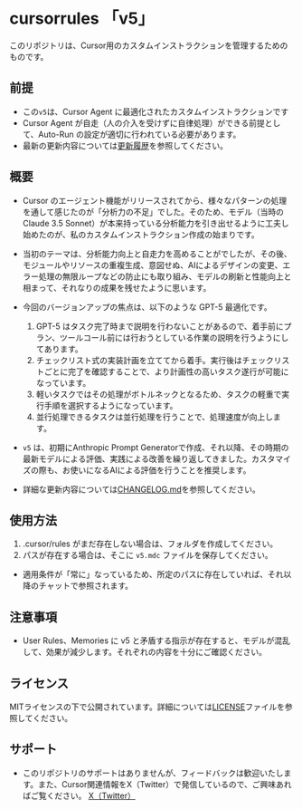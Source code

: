 # cursorrules 「v5」

このリポジトリは、Cursor用のカスタムインストラクションを管理するためのものです。

## 前提

- この`v5`は、Cursor Agent に最適化されたカスタムインストラクションです
- Cursor Agent が自走（人の介入を受けずに自律処理）ができる前提として、Auto-Run の設定が適切に行われている必要があります。
- 最新の更新内容については[更新履歴](CHANGELOG.md)を参照してください。

## 概要

- Cursor のエージェント機能がリリースされてから、様々なパターンの処理を通して感じたのが「分析力の不足」でした。そのため、モデル（当時のClaude 3.5 Sonnet）が本来持っている分析能力を引き出せるように工夫し始めたのが、私のカスタムインストラクション作成の始まりです。
- 当初のテーマは、分析能力向上と自走力を高めることがでしたが、その後、モジュールやリソースの重複生成、意図せぬ、AIによるデザインの変更、エラー処理の無限ループなどの防止にも取り組み、モデルの刷新と性能向上と相まって、それなりの成果を残せたように思います。
- 今回のバージョンアップの焦点は、以下のような GPT-5 最適化です。
    1. GPT-5 はタスク完了時まで説明を行わないことがあるので、着手前にプラン、ツールコール前には行おうとしている作業の説明を行うようにしてあります。
    1. チェックリスト式の実装計画を立ててから着手。実行後はチェックリストごとに完了を確認することで、より計画性の高いタスク遂行が可能になっています。
    1. 軽いタスクではその処理がボトルネックとなるため、タスクの軽重で実行手順を選択するようになっています。
    1. 並行処理できるタスクは並行処理を行うことで、処理速度が向上します。
- `v5` は、初期にAnthropic Prompt Generatorで作成、それ以降、その時期の最新モデルによる評価、実践による改善を繰り返してきました。カスタマイズの際も、お使いになるAIによる評価を行うことを推奨します。

- 詳細な更新内容については[CHANGELOG.md](CHANGELOG.md)を参照してください。

## 使用方法

1. .cursor/rules がまだ存在しない場合は、フォルダを作成してください。
2. パスが存在する場合は、そこに `v5.mdc` ファイルを保存してください。
- 適用条件が「常に」なっているため、所定のパスに存在していれば、それ以降のチャットで参照されます。

## 注意事項

- User Rules、Memories に v5 と矛盾する指示が存在すると、モデルが混乱して、効果が減少します。それぞれの内容を十分にご確認ください。

## ライセンス

MITライセンスの下で公開されています。詳細については[LICENSE](LICENSE)ファイルを参照してください。

## サポート

- このリポジトリのサポートはありませんが、フィードバックは歓迎いたします。また、Cursor関連情報をX（Twitter）で発信しているので、ご興味あればご覧ください。
[X（Twitter）](https://x.com/kinopee_ai)
